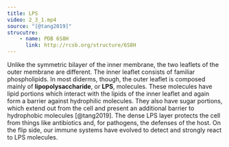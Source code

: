 ```yaml
---
title: LPS
video: 2_3_1.mp4
source: "[@tang2019]"
strucutre:
    - name: PDB 6S8H
      link: http://rcsb.org/structure/6S8H
---
```

Unlike the symmetric bilayer of the inner membrane, the two leaflets of the outer membrane are different. The inner leaflet consists of familiar phospholipids. In most diderms, though, the outer leaflet is composed mainly of **lipopolysaccharide**, or **LPS**, molecules. These molecules have lipid portions which interact with the lipids of the inner leaflet and again form a barrier against hydrophilic molecules. They also have sugar portions, which extend out from the cell and present an additional barrier to hydrophobic molecules [@tang2019]. The dense LPS layer protects the cell from things like antibiotics and, for pathogens, the defenses of the host. On the flip side, our immune systems have evolved to detect and strongly react to LPS molecules.

